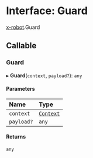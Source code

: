 # Interface: Guard

[x-robot](../modules/x_robot.md).Guard

## Callable

### Guard

▸ **Guard**(`context`, `payload?`): `any`

#### Parameters

| Name | Type |
| :------ | :------ |
| `context` | [`Context`](x_robot.Context.md) |
| `payload?` | `any` |

#### Returns

`any`
